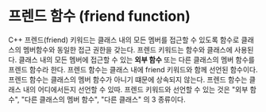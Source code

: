 # 프렌드 함수 (friend function)

C++ 프렌드(friend) 키워드는 클래스 내의 모든 멤버를 접근할 수 있도록 함수로 클래스의 멤버함수와 동일한 접근 권한을 갖는다. 프렌드 키워드는 함수와 클래스에 사용된다.
클래스 내의 모든 멤버에 접근할 수 있는 __**외부 함수**__ 또는 다른 클래스의 멤버 함수를 프렌드 함수라 한다. 프렌드 함수는 클래스 내에 friend 키워드와 함께 선언된 함수이다.
프렌드 함수는 클래스의 멤버 함수가 아니기 떄문에 상속되지 않는다. 프렌드 함수는 클래스 내의 어디에서든지 선언할 수 있따. 프렌드 키워드와 선언할 수 있는 것은 "외부 함수",
"다른 클래스의 멤버 함수", "다른 클래스" 의 3 종류이다.
